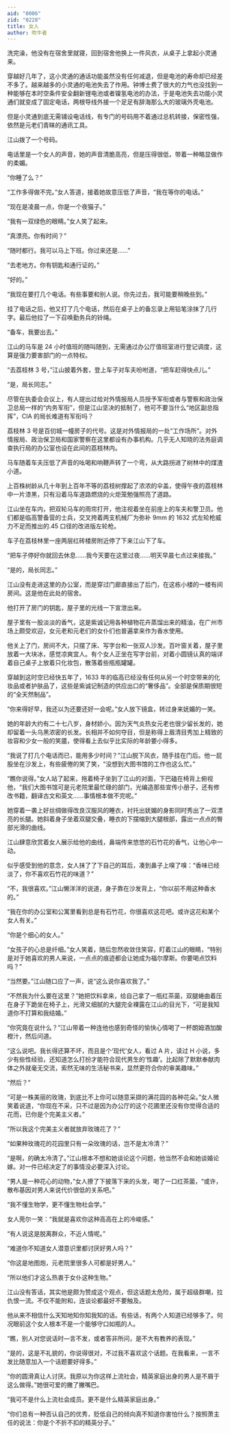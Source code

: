 ```yaml
---
aid: "0006"
zid: "0228"
title: 女人
author: 吹牛者
---
```


洗完澡，他没有在宿舍里就寝，回到宿舍他换上一件风衣，从桌子上拿起小灵通来。

穿越好几年了，这小灵通的通话功能虽然没有任何减退，但是电池的寿命却已经差不多了。越来越多的小灵通的电池失去了作用。钟博士费了很大的力气也没找到一种能够在本时空条件安全翻新锂电池或者镍氢电池的办法，于是电池失去功能小灵通们就变成了固定电话，两根导线外接一个足足有辞海那么大的玻璃外壳电池。

但是小灵通到底无需铺设电话线，有专门的号码用不着通过总机转接，保密性强，依然是元老们青睐的通讯工具。

江山拨了一个号码。

电话里是一个女人的声音，她的声音清脆高亮，但是压得很低，带着一种略显做作的柔媚。

“你睡了么？”

“工作多得做不完。”女人答道，接着她故意压低了声音，“我在等你的电话。”

“现在是凌晨一点，你是一个夜猫子。”

“我有一双绿色的眼睛。”女人笑了起来。

“真漂亮。你有时间？”

“随时都行。我可以马上下班。你过来还是……”

“去老地方。你有钥匙和通行证的。”

“好的。”

“我现在要打几个电话。有些事要和别人说。你先过去，我可能要稍晚些到。”

挂了电话之后，他又打了几个电话，然后在桌子上的备忘录上用铅笔涂抹了几行字。最后他拉了一下召唤勤务兵的铃绳。

“备车，我要出去。”

江山的马车是 24 小时值班的随叫随到，无需通过办公厅值班室进行登记调度，这算是强力要害部门的一点特权。

“去荔枝林 3 号，”江山披着外套，登上车子对车夫吩咐道，“把车赶得快点儿。”

“是，局长同志。”

尽管在执委会会议上，有人提出过给对外情报局人员授予军衔或者与警察和政治保卫总局一样的“内务军衔”，但是江山坚决的抵制了，他可不要当什么“地区副总指挥”，CIA 的局长难道有军衔吗？

荔枝林 3 号是百仞城一幢房子的代号。这是对外情报局的一处“工作场所”。对外情报局、政治保卫局和国家警察在这里都设有办事机构。几乎无人知晓的法务庭调查执行局的办公室也设在此间的荔枝林内。

马车随着车夫压低了声音的吆喝和响鞭声转了一个弯，从大路拐进了树林中的煤渣小道。

上百株树龄从几十年到上百年不等的荔枝树撑起了浓浓的伞盖，使得午夜的荔枝林中一片漆黑，只有沿着马车道路燃烧的火炬笼勉强照亮了道路。

江山坐在车内，把双轮马车的雨帘打开，他注视着坐在前座上的车夫和警卫员。他们都是临高警备营的士兵，交叉挎着两支机械厂为弥补 9mm 的 1632 式左轮枪威力不足而推出的.45 口径的改进版左轮枪。

车子在荔枝林里一座两层红砖楼房附近停了下来江山下了车。

“把车子停好你就回去休息……我今天要在这里过夜……明天早晨七点过来接我。”

“是的，局长同志。”

江山没有走进这里的办公室，而是穿过门廊直接出了后门，在这栋小楼的一楼有间房间。这是他在此处的宿舍。

他打开了房门的钥匙，屋子里的光线一下宣泄出来。

屋子里有一股淡淡的香气，这是紫诚记用各种植物花卉蒸馏出来的精油，在广州市场上颇受欢迎，女元老和元老们的女仆们也普遍拿来作为香水使用。

他关上了门，房间不大，只摆了床、写字台和一张双人沙发。百叶窗关着，屋子里放着一大块冰，感觉凉爽宜人。有个女人正坐在写字台前，对着小圆镜认真的端详着自己桌子上放着只化妆包，散落着些瓶瓶罐罐。

穿越到这时空已经快五年了，1633 年的临高已经没有任何从另一个时空带来的化妆品或者护肤品了，这些是紫诚记制造的供应出口的“奢侈品”。全部是保质期很短的“全天然制品”。

“你来得好早，我还以为还要还好一会呢。”女人放下镜盒，转过身来妩媚的一笑。

她的年龄大约有二十七八岁，身材娇小。因为天气炎热女元老也很少留长发的，她却留着一头乌黑浓密的长发。长相并不如何夺目，但是称得上眉清目秀加上精致的妆容和少女一般的笑靥，使得看上去似乎比实际的年龄要小得多。

“我说了打几个电话而已，能用多少时间？”江山脱下风衣，随手挂在门后。他一屁股坐在沙发上，有些疲倦的笑了笑，“没想到大图书馆的工作也这么忙。”

“瞧你说得。”女人站了起来，拖着椅子坐到了江山的对面，下巴磕在椅背上俯视他，“我们大图书馆可是元老院里最忙碌的部门，光编造那些宣传小册子，还有修改书籍，翻译古文和英文……事情根本做不完呢。”

她穿着一袭上好丝绸做得改良汉服风的睡衣，衬托出妩媚的身影同时秀出了一双漂亮的长腿。她斜着身子坐着双腿交叠，睡衣的下摆缩到大腿根部，露出一点点的臀部光滑的曲线。

江山肆意欣赏着女人展示给他的曲线，鼻端传来悠悠的石竹花的香气，让他心中一动。

似乎感受到他的意念，女人抹了了下自己的耳后，凑到鼻子上嗅了嗅：“香味已经淡了，你不喜欢石竹花的味道？”

“不，我很喜欢。”江山懒洋洋的说道，身子靠在沙发背上，“你以前不用这种香水的。”

“我在你的办公室和公寓里看到总是有石竹花，你很喜欢这花吧。或许这花和某个女人有关。”

“你是个细心的女人。”

“女孩子的心总是纤细。”女人笑着，随后忽然收敛住笑容，盯着江山的眼睛，“特别是对于她喜欢的男人来说，一点点的痕迹都会让她成为福尔摩斯。你要喝点饮料吗？”

“当然要。”江山随口应了一声，说“这么说你喜欢我了。”

“不然我为什么要在这里？”她把饮料拿来，给自己拿了一瓶红茶菌，双腿蜷曲着压在身子下跪坐在椅子上，光滑又细腻的大腿完全裸露在江山的目光下，“可是我知道你不打算和我结婚。”

“你究竟在说什么？”江山带着一种连他也感到奇怪的愉快心情喝了一杯朗姆酒加酸橙汁，然后问道。

“这么说吧。我长得还算不坏，而且是个‘现代’女人，看过 A 片，读过 H 小说，多少有些性经验，还知道怎么打扮才能符合现代男生的‘性趣’。比起除了默默奉献肉体之外就毫无交流，索然无味的生活秘书来，显然更符合你的审美趣味。”

“然后？”

“可是一株美丽的玫瑰，到底比不上你可以随意采撷的满花园的各种花朵。”女人微笑着说道，“你现在不采，只不过是因为办公厅的这个花圃里还没有你觉得合适的花而，已你是个完美主义者。”

“所以我这个完美主义者就放弃玫瑰花了？”

“如果种玫瑰花的花园里只有一朵玫瑰的话，岂不是太冷清？”

“是啊，的确太冷清了。”江山根本不想和她谈论这个问题，他当然不会和她谈婚论嫁。对一件已经决定了的事情没必要深入讨论。

“男人是一种花心的动物，”女人撩了下披落下来的头发，喝了一口红茶菌，“或许，散布基因对男人来说代价很低的关系吧。”

“我不懂生物学，更不懂生物社会学。”

女人莞尔一笑：“我就是喜欢你这种高高在上的冷峻感。”

“有人说这是脱离群众，不近人情呢。”

“难道你不知道女人潜意识里都讨厌好男人吗？”

“你这是地图炮，元老院里很多人可都是好男人。”

“所以他们才这么热衷于女仆这种生物。”

江山没有答话，其实他是颇为赞成这个观点，但这话题太危险，属于超级群嘲，拉仇恨一流。不仅不能附和，连谈论都最好不要触及。

他从来不相信什么天知地知你知我知的话。有些话，有两个人知道已经够多了。何况眼前这个女人根本不是一个能够守口如瓶的人。

“瞧，别人对您说话时―言不发，或者答非所问，是不大有教养的表现。”

“是的，这是不礼貌的，你说得很对，不过我不喜欢这个话题。在我看来，一言不发比随意加入一个话题要好得多。”

“你的圆滑真让人讨厌。我原以为你这样上流社会，精英家庭出身的男人是不屑于这么做得。”她很可爱的撇了撇嘴巴。

“我可不是什么上流社会成员。更不是什么精英家庭出身。”

“你们总有一种否认自己的优秀，贬低自己的倾向真不知道你害怕什么？按照萧主任的说法：你是个不折不扣的精英分子。”

